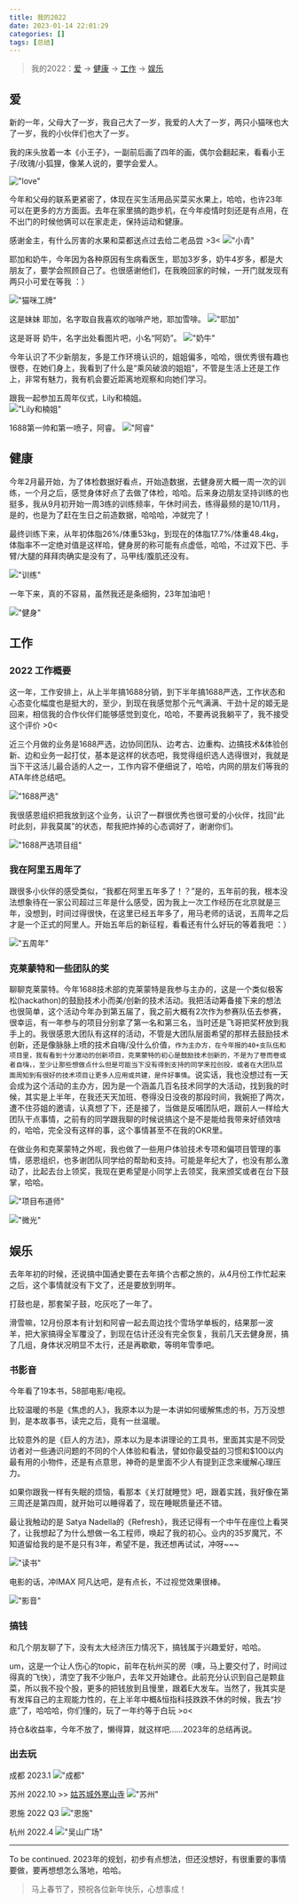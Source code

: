 ```yaml
---
title: 我的2022
date: 2023-01-14 22:01:29
categories: []
tags: [总结]
---
```


> 我的2022：[爱](#爱) -> [健康](#健康) -> [工作](#工作) -> [娱乐](#娱乐)

## 爱

新的一年，父母大了一岁，我自己大了一岁，我爱的人大了一岁，两只小猫咪也大了一岁，我的小伙伴们也大了一岁。

我的床头放着一本《小王子》，一副前后画了四年的画，偶尔会翻起来，看看小王子/玫瑰/小狐狸，像某人说的，要学会爱人。

!["love"](https://wyy-static.oss-cn-guangzhou.aliyuncs.com/xx/year-2022/love.jpg)

今年和父母的联系更紧密了，体现在买生活用品买菜买水果上，哈哈，也许23年可以在更多的方方面面。去年在家里搞的跑步机，在今年疫情时刻还是有点用，在不出门的时候他俩可以在家走走，保持运动和健康。

感谢金主，有什么厉害的水果和菜都送点过去给二老品尝 >3<
!["小青"](https://wyy-static.oss-cn-guangzhou.aliyuncs.com/xx/year-2022/xiaoqing.jpg)

耶加和奶牛，今年因为各种原因有生病看医生，耶加3岁多，奶牛4岁多，都是大朋友了，要学会照顾自己了。也很感谢他们，在我晚回家的时候，一开门就发现有两只小可爱在等我 ：）

!["猫咪工牌"](https://wyy-static.oss-cn-guangzhou.aliyuncs.com/xx/year-2022/cats.jpg)

这是妹妹 耶加，名字取自我喜欢的咖啡产地，耶加雪啡。
!["耶加"](https://wyy-static.oss-cn-guangzhou.aliyuncs.com/xx/year-2022/yejia.jpg)

这是哥哥 奶牛，名字出处看图片吧，小名“阿奶”。
!["奶牛"](https://wyy-static.oss-cn-guangzhou.aliyuncs.com/xx/year-2022/nainiu.jpg)

今年认识了不少新朋友，多是工作环境认识的，姐姐偏多，哈哈，很优秀很有趣也很卷，在她们身上，我看到了什么是“乘风破浪的姐姐”，不管是生活上还是工作上，非常有魅力，我有机会要近距离地观察和向她们学习。

跟我一起参加五周年仪式，Lily和楠姐。  
!["Lily和楠姐"](https://wyy-static.oss-cn-guangzhou.aliyuncs.com/xx/year-2022/5th-friends.jpg)

1688第一帅和第一喷子，阿睿。
!["阿睿"](https://wyy-static.oss-cn-guangzhou.aliyuncs.com/xx/year-2022/rex.jpg)

## 健康

今年2月最开始，为了体检数据好看点，开始造数据，去健身房大概一周一次的训练，一个月之后，感觉身体好点了去做了体检，哈哈。后来身边朋友坚持训练的也挺多，我从9月初开始一周3练的训练频率，午休时间去，练得最频的是10/11月，是的，也是为了赶在生日之前造数据，哈哈哈，冲就完了！

最终训练下来，从年初体脂26%/体重53kg，到现在的体脂17.7%/体重48.4kg，体脂率不一定绝对值是这样哈，健身房的称可能有点虚低，哈哈，不过双下巴、手臂/大腿的拜拜肉确实是没有了，马甲线/腹肌还没有。

!["训练"](https://wyy-static.oss-cn-guangzhou.aliyuncs.com/xx/year-2022/train.png)

一年下来，真的不容易，虽然我还是条细狗，23年加油吧！

!["健身"](https://wyy-static.oss-cn-guangzhou.aliyuncs.com/xx/year-2022/fitness.jpg)

## 工作

### 2022 工作概要

这一年，工作安排上，从上半年搞1688分销，到下半年搞1688严选，工作状态和心态变化幅度也是挺大的，至少，到现在我感觉那个元气满满、干劲十足的姬无是回来，相信我的合作伙伴们能够感觉到变化，哈哈，不要再说我躺平了，我不接受这个评价 >0< 

近三个月做的业务是1688严选，边协同团队、边考古、边重构、边搞技术&体验创新、边和业务一起打仗，基本是这样的状态吧，我觉得组织选人选得很对，我就是当下干这活儿最合适的人之一，工作内容不便细说了，哈哈，内网的朋友们等我的ATA年终总结吧。

!["1688严选"](https://wyy-static.oss-cn-guangzhou.aliyuncs.com/xx/year-2022/yanxuan.jpg)

我很感恩组织把我放到这个业务，认识了一群很优秀也很可爱的小伙伴，找回“此时此刻，非我莫属”的状态，帮我把炸掉的心态调好了，谢谢你们。

!["1688严选项目组"](https://wyy-static.oss-cn-guangzhou.aliyuncs.com/xx/year-2022/yanxuan-team.jpg)

### 我在阿里五周年了

跟很多小伙伴的感受类似，“我都在阿里五年多了！？”是的，五年前的我，根本没法想象待在一家公司超过三年是什么感受，因为我上一次工作经历在北京就是三年，没想到，时间过得很快，在这里已经五年多了，用马老师的话说，五周年之后才是一个正式的阿里人。开始五年后的新征程，看看还有什么好玩的等着我吧 ：）

!["五周年"](https://wyy-static.oss-cn-guangzhou.aliyuncs.com/xx/%E5%BE%AE%E4%BF%A1%E5%9B%BE%E7%89%87_20220726213944.jpg)

### 克莱蒙特和一些团队的奖

聊聊克莱蒙特。今年1688技术部的克莱蒙特是我参与主办的，这是一个类似极客松(hackathon)的鼓励技术小而美/创新的技术活动。我把活动筹备接下来的想法也很简单，这个活动今年办到第五届了，我之前大概有2次作为参赛队伍去参赛，很幸运，有一年参与的项目分别拿了第一名和第三名，当时还是飞哥把奖杯放到我手上的。我很感恩大团队有这样的活动，不管是大团队层面希望的那样去鼓励技术创新，还是像脉脉上喷的技术自嗨/没什么价值，`作为主办方，在今年报的40+支队伍和项目里，我有看到十分激动的创新项目，克莱蒙特的初心是鼓励技术创新的，不是为了卷而卷或者自嗨，，至少让那些想做点什么但是可能当下没有得到支持的同学来拉创投，或者在大团队层面周知到有很好的技术项目让更多人应用或共建，是件好事情`。说实话，我也没想过有一天会成为这个活动的主办方，因为是一个涵盖几百名技术同学的大活动，找到我的时候，其实是上半年，在我还天天加班、卷得没日没夜的那段时间，我婉拒了两次，遭不住芬姐的邀请，认真想了下，还是接了，当做是反哺团队吧，跟前人一样给大团队干点事情，之前有的同学跟我聊的时候说搞这个是不是能给我带来好绩效啥的，哈哈，完全没有这样的事，这个事情甚至不在我的OKR里。

在做业务和克莱蒙特之外呢，我也做了一些用户体验技术专项和偏项目管理的事情，感恩组织，也多谢团队同学给的帮助和支持。可能是年纪大了，也没有那么激动了，比起去台上领奖，我现在更希望是小同学上去领奖，我来颁奖或者在台下鼓掌，哈哈。

!["项目布道师"](https://wyy-static.oss-cn-guangzhou.aliyuncs.com/xx/year-2022/pm.jpg)

!["微光"](https://wyy-static.oss-cn-guangzhou.aliyuncs.com/xx/year-2022/weiguang.jpg)

## 娱乐

去年年初的时候，还说搞中国通史要在去年搞个古都之旅的，从4月份工作忙起来之后，这个事情就没有下文了，还是要放到明年。

打鼓也是，那套架子鼓，吃灰吃了一年了。

滑雪嘛，12月份原本有计划和阿睿一起去周边找个雪场学单板的，结果那一波羊，把大家搞得全军覆没了，到现在估计还没有完全恢复，我前几天去健身房，搞了几组，身体状况明显不太行，还是再歇歇，等明年雪季吧。

### 书影音

今年看了19本书，58部电影/电视。

比较温暖的书是《焦虑的人》，我原本以为是一本讲如何缓解焦虑的书，万万没想到，是本故事书，读完之后，竟有一丝温暖。

比较意外的是《巨人的方法》，原本以为是本讲理论的工具书，里面其实是不同受访者对一些通识问题的不同的个人体验和看法，譬如你最受益的习惯和$100以内最有用的小物件，还是有点意思，神奇的是里面不少人有提到正念来缓解心理压力。

如果你跟我一样有失眠的烦恼，看那本《关灯就睡觉》吧，跟着实践，我好像在第三周还是第四周，就开始可以睡得着了，现在睡眠质量还不错。

最让我触动的是 Satya Nadella的《Refresh》，我还记得有一个中午在座位上看哭了，让我想起了为什么想做一名工程师，唤起了我的初心。业内的35岁魔咒，不知道留给我的是不是只有3年，希望不是，我还想再试试，冲呀~~~


!["读书"](https://wyy-static.oss-cn-guangzhou.aliyuncs.com/xx/year-2022/books.jpg)

电影的话，冲IMAX 阿凡达吧，是有点长，不过视觉效果很棒。

!["影音"](https://wyy-static.oss-cn-guangzhou.aliyuncs.com/xx/year-2022/movies.jpg)

### 搞钱

和几个朋友聊了下，没有太大经济压力情况下，搞钱属于兴趣爱好，哈哈。

um，这是一个让人伤心的topic，前年在杭州买的房（噢，马上要交付了，时间过得真的飞快），清空了我不少账户，去年又开始建仓。此前充分认识到自己是颗韭菜，所以我不投个股，更多的把钱放到且慢里，跟着E大发车。当然了，我其实是有发挥自己的主观能力性的，在上半年中概&恒指科技跌跌不休的时候，我去“抄底”了，哈哈哈，你们懂的，玩了一年约等于白玩  >o<

持仓&收益率，今年不放了，懒得算，就这样吧……2023年的总结再说。

### 出去玩

成都 2023.1
!["成都"](https://wyy-static.oss-cn-guangzhou.aliyuncs.com/xx/year-2022/chengdu.jpg)

苏州 2022.10 >> [姑苏城外寒山寺](https://wuyuying.com/2022-suzhou)
!["苏州"](https://wyy-static.oss-cn-guangzhou.aliyuncs.com/xx/suzhou-2022/20221006170556.jpg)

恩施 2022 Q3
!["恩施"](https://wyy-static.oss-cn-guangzhou.aliyuncs.com/xx/%E5%BE%AE%E4%BF%A1%E5%9B%BE%E7%89%87_20220909212416.jpg)

杭州 2022.4
!["吴山广场"](https://wyy-static.oss-cn-guangzhou.aliyuncs.com/xx/year2022/IMG_2081.jpeg?x-oss-process=style/cocktail)

---

To be continued. 2023年的规划，初步有点想法，但还没想好，有很重要的事情要做，要再想想怎么落地，哈哈。

> 马上春节了，预祝各位新年快乐，心想事成！
